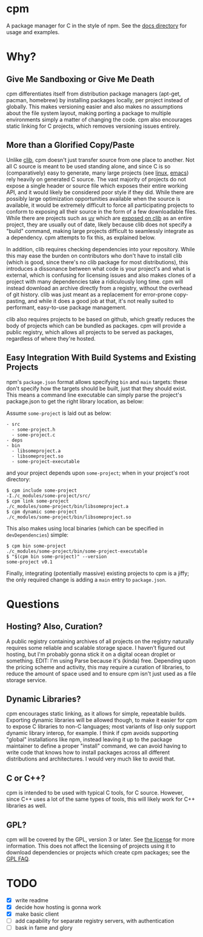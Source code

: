cpm
===

A package manager for C in the style of npm. See the [docs directory](docs/) for usage and examples.

# Why?

## Give Me Sandboxing or Give Me Death

cpm differentiates itself from distribution package managers (apt-get, pacman, homebrew) by installing packages locally, per project instead of globally. This makes versioning easier and also makes no assumptions about the file system layout, making porting a package to multiple environments simply a matter of changing the code. cpm also encourages static linking for C projects, which removes versioning issues entirely.

## More than a Glorified Copy/Paste

Unlike [clib](https://github.com/clibs/clib), cpm doesn't just transfer source from one place to another. Not all C source is meant to be used standing alone, and since C is so (comparatively) easy to generate, many large projects (see [linux](https://github.com/torvalds/linux), [emacs](https://github.com/emacs-mirror/emacs)) rely heavily on generated C source. The vast majority of projects do not expose a single header or source file which exposes their entire working API, and it would likely be considered poor style if they did. While there are possibly large optimization opportunities available when the source is available, it would be extremely difficult to force all participating projects to conform to exposing all their source in the form of a few downloadable files. While there are projects such as [uv](https://github.com/libuv/libuv) which are [exposed on clib](https://github.com/clibs/uv) as an entire project, they are usually out of date, likely because clib does not specify a "build" command, making large projects difficult to seamlessly integrate as a dependency. cpm attempts to fix this, as explained below.

In addition, clib requires checking dependencies into your repository. While this may ease the burden on contributors who don't have to install clib (which is good, since there's no clib package for most distributions), this introduces a dissonance between what code is your project's and what is external, which is confusing for licensing issues and also makes clones of a project with many dependencies take a ridiculously long time. cpm will instead download an archive directly from a registry, without the overhead of git history. clib was just meant as a replacement for error-prone copy-pasting, and while it does a good job at that, it's not really suited to performant, easy-to-use package management.

clib also requires projects to be based on github, which greatly reduces the body of projects which can be bundled as packages. cpm will provide a public registry, which allows all projects to be served as packages, regardless of where they're hosted.

## Easy Integration With Build Systems and Existing Projects

npm's `package.json` format allows specifying `bin` and `main` targets: these don't specify how the targets should be built, just that they should exist. This means a command line executable can simply parse the project's package.json to get the right library location, as below:

Assume `some-project` is laid out as below:
```
- src
  - some-project.h
  - some-project.c
- deps
- bin
  - libsomeproject.a
  - libsomeproject.so
  - some-project-executable
```

and your project depends upon `some-project`; when in your project's root directory:
```shell
$ cpm include some-project
-I./c_modules/some-project/src/
$ cpm link some-project
./c_modules/some-project/bin/libsomeproject.a
$ cpm dynamic some-project
./c_modules/some-project/bin/libsomeproject.so
```

This also makes using local binaries (which can be specified in `devDependencies`) simple:
```shell
$ cpm bin some-project
./c_modules/some-project/bin/some-project-executable
$ "$(cpm bin some-project)" --version
some-project v0.1
```

Finally, integrating (potentially massive) existing projects to cpm is a jiffy; the only required change is adding a `main` entry to `package.json`.

# Questions

## Hosting? Also, Curation?

A public registry containing archives of all projects on the registry naturally requires some reliable and scalable storage space. I haven't figured out hosting, but I'm probably gonna stick it on a digital ocean droplet or something. EDIT: I'm using Parse because it's (kinda) free. Depending upon the pricing scheme and activity, this may require a curation of libraries, to reduce the amount of space used and to ensure cpm isn't just used as a file storage service.

## Dynamic Libraries?

cpm encourages static linking, as it allows for simple, repeatable builds. Exporting dynamic libraries will be allowed though, to make it easier for cpm to expose C libraries to non-C languages; most variants of lisp only support dynamic library interop, for example. I think if cpm avoids supporting "global" installations like npm, instead leaving it up to the package maintainer to define a proper "install" command, we can avoid having to write code that knows how to install packages across all different distributions and architectures. I would very much like to avoid that.

## C or C++?

cpm is intended to be used with typical C tools, for C source. However, since C++ uses a lot of the same types of tools, this will likely work for C++ libraries as well.

## GPL?

cpm will be covered by the GPL, version 3 or later. See [the license](GPL.md) for more information. This does not affect the licensing of projects using it to download dependencies or projects which create cpm packages; see the [GPL FAQ](https://www.gnu.org/licenses/gpl-faq.en.html#CanIUseGPLToolsForNF).

# TODO

- [x] write readme
- [x] decide how hosting is gonna work
- [x] make basic client
- [ ] add capability for separate registry servers, with authentication
- [ ] bask in fame and glory
